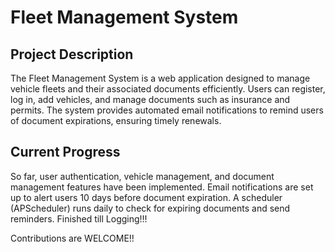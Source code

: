 <!DOCTYPE html>
<html lang="en">
<head>
</head>
<body>

<h1>Fleet Management System</h1>

<h2>Project Description</h2>
    <p>
        The Fleet Management System is a web application designed to manage vehicle fleets and their associated documents efficiently. Users can register, log in, add vehicles, and manage documents such as insurance and permits. The system provides automated email notifications to remind users of document expirations, ensuring timely renewals.
    </p>

<h2>Current Progress</h2>
    <p>
        So far, user authentication, vehicle management, and document management features have been implemented. Email notifications are set up to alert users 10 days before document expiration. A scheduler (APScheduler) runs daily to check for expiring documents and send reminders. Finished till Logging!!!
    </p>
    <p>Contributions are WELCOME!!</p>

</body>
</html>
